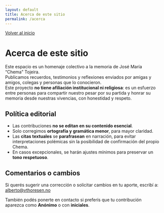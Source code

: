 ```yaml
---
layout: default
title: Acerca de este sitio
permalink: /acerca
---
```


<p>
  <a class="cta" href="{{ '/' | relative_url }}">Volver al inicio</a>
</p>

# Acerca de este sitio

Este espacio es un homenaje colectivo a la memoria de José María “Chema” Tojeira.  
Publicamos recuerdos, testimonios y reflexiones enviados por amigas y amigos, colegas y personas que lo conocieron.  
Este proyecto **no tiene afiliación institucional ni religiosa**: es un esfuerzo entre personas para compartir nuestro pesar por su partida y honrar su memoria desde nuestras vivencias, con honestidad y respeto.

## Política editorial

- Las contribuciones **no se editan en su contenido esencial**.  
- Solo corregimos **ortografía y gramática menor**, para mayor claridad.  
- Las **citas textuales** se **parafrasean** en narración, para evitar interpretaciones polémicas sin la posibilidad de confirmación del propio Chema.  
- En casos excepcionales, se harán ajustes mínimos para preservar un **tono respetuoso**.

## Comentarios o cambios

Si querés sugerir una corrección o solicitar cambios en tu aporte, escribí a:  
<a href="mailto:alberto@vthoresen.no">alberto@vthoresen.no</a>

También podés ponerte en contacto si preferís que tu contribución aparezca como **Anónimo** o con **iniciales**.

